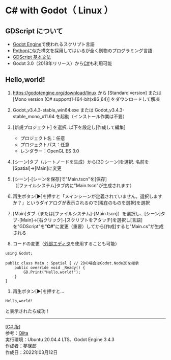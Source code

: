 # C# with Godot（ Linux ）

## GDScript について

* [Godot Engine](https://godotengine.org/)で使われるスクリプト言語
* [Python](https://github.com/mubirou/HelloWorld/blob/master/languages/Python/Python_reference.md#python-%E5%9F%BA%E7%A4%8E%E6%96%87%E6%B3%95)に似た構文を採用してはいるが全く別物のプログラミング言語
* [GDScript 基本文法](https://github.com/mubirou/HelloWorld/blob/master/languages/GDScript/GDScript_reference.md#gdscript-%E5%9F%BA%E7%A4%8E%E6%96%87%E6%B3%95)
* Godot 3.0（2018年リリース）から[C#](https://github.com/mubirou/HelloWorld/blob/master/languages/C%23Godot/C%23Godot_win.md#c-with-godot-windows-)も利用可能

## Hello,world!

1. https://godotengine.org/download/linux 
から [Standard version] または [Mono version (C# support)]-[64-bit(x86_64)] をダウンロードして解凍

1. Godot_v3.4.3-stable_win64.exe または Godot_v3.4.3-stable_mono_x11.64 を起動（インストール作業は不要）

1. [新規プロジェクト] を選択. 以下を設定し[作成して編集]
    * プロジェクト名：任意
    * プロジェクトパス：任意
    * レンダラー：OpenGL ES 3.0

1. [シーン]タブ（ルートノードを生成）から[3D シーン]を選択. 名前を[Spatial]→[Main]に変更

1. [シーン]-[シーンを保存]で"Main.tscn"を[保存]  
（[ファイルシステム]タブ内に"Main.tscn"が生成されます）

1. 再生ボタン[▶]を押すと「メインシーンが定義されていません。選択しますか？」というダイアログが表示されるので[現在のものを選択]を選択

1. [Main]タブ（または[ファイルシステム]-[Main.tscn]）を選択し、[シーン]タブ-[Main]→[右クリック]-[スクリプトをアタッチ]を選択し[言語]を"GDScript"を"**C#**"に変更（重要）してから[作成]すると"Main.cs"が生成される

1. コードの変更（[外部エディタ](https://github.com/mubirou/Godot#%E5%A4%96%E9%83%A8%E3%82%B9%E3%82%AF%E3%83%AA%E3%83%97%E3%83%88%E3%82%A8%E3%83%87%E3%82%A3%E3%82%BF)を使用することも可能）

```CSharp
using Godot;

public class Main : Spatial { // 2Dの場合はGodot.Node2Dを継承
    public override void _Ready() {
        GD.Print("Hello,world!");
    }
}
```

1. 再生ボタン[▶]を押すと…  
```
Hello,world!
```
と表示されたら成功！

***
[[C# 版](https://github.com/mubirou/HelloWorld/blob/master/languages/C%23Godot/C%23Godot_linux.md#c-with-godot-linux-)]  
参考：[Qiita](https://qiita.com/2dgames_jp/items/2f8e3690260af7946aed)  
実行環境：Ubuntu 20.04.4 LTS、Godot Engine 3.4.3  
作成者：夢寐郎  
作成日：2022年03月12日
